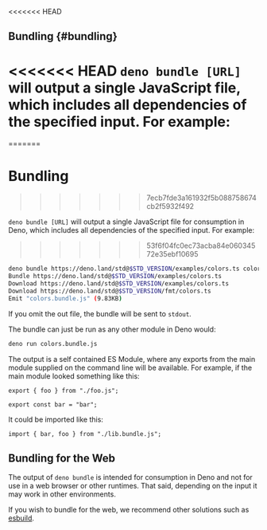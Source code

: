 <<<<<<< HEAD
## Bundling {#bundling}

# <<<<<<< HEAD `deno bundle [URL]` will output a single JavaScript file, which includes all dependencies of the specified input. For example:
=======
# Bundling
>>>>>>> 7ecb7fde3a161932f5b088758674cb2f5932f492

`deno bundle [URL]` will output a single JavaScript file for consumption in
Deno, which includes all dependencies of the specified input. For example:
>>>>>>> 53f6f04fc0ec73acba84e06034572e35ebf10695

```bash
deno bundle https://deno.land/std@$STD_VERSION/examples/colors.ts colors.bundle.js
Bundle https://deno.land/std@$STD_VERSION/examples/colors.ts
Download https://deno.land/std@$STD_VERSION/examples/colors.ts
Download https://deno.land/std@$STD_VERSION/fmt/colors.ts
Emit "colors.bundle.js" (9.83KB)
```

If you omit the out file, the bundle will be sent to `stdout`.

The bundle can just be run as any other module in Deno would:

```bash
deno run colors.bundle.js
```

The output is a self contained ES Module, where any exports from the main module
supplied on the command line will be available. For example, if the main module
looked something like this:

```ts, ignore
export { foo } from "./foo.js";

export const bar = "bar";
```

It could be imported like this:

```ts, ignore
import { bar, foo } from "./lib.bundle.js";
```

## Bundling for the Web

The output of `deno bundle` is intended for consumption in Deno and not for use
in a web browser or other runtimes. That said, depending on the input it may
work in other environments.

If you wish to bundle for the web, we recommend other solutions such as
[esbuild](https://esbuild.github.io/).
